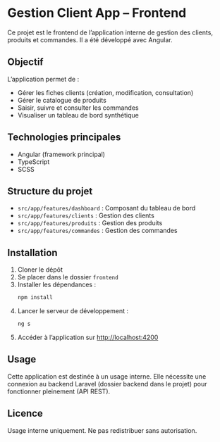 # Gestion Client App – Frontend

Ce projet est le frontend de l’application interne de gestion des clients, produits et commandes. Il a été développé avec Angular.

## Objectif

L’application permet de :
- Gérer les fiches clients (création, modification, consultation)
- Gérer le catalogue de produits
- Saisir, suivre et consulter les commandes
- Visualiser un tableau de bord synthétique

## Technologies principales
- Angular (framework principal)
- TypeScript
- SCSS

## Structure du projet
- `src/app/features/dashboard` : Composant du tableau de bord
- `src/app/features/clients` : Gestion des clients
- `src/app/features/produits` : Gestion des produits
- `src/app/features/commandes` : Gestion des commandes

## Installation
1. Cloner le dépôt
2. Se placer dans le dossier `frontend`
3. Installer les dépendances :
   ```bash
   npm install
   ```
4. Lancer le serveur de développement :
   ```bash
   ng s
   ```
5. Accéder à l’application sur [http://localhost:4200](http://localhost:4200)

## Usage
Cette application est destinée à un usage interne. Elle nécessite une connexion au backend Laravel (dossier backend dans le projet) pour fonctionner pleinement (API REST).

## Licence
Usage interne uniquement. Ne pas redistribuer sans autorisation.
